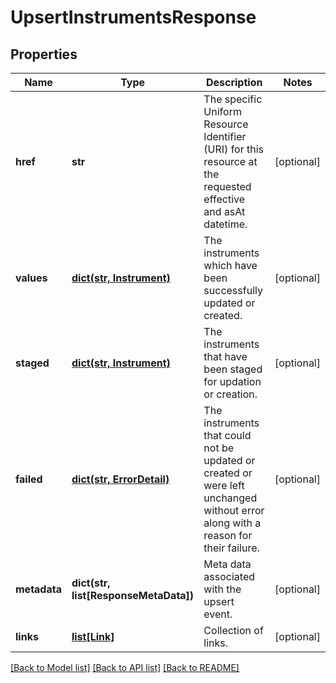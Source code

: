 # UpsertInstrumentsResponse


## Properties
Name | Type | Description | Notes
------------ | ------------- | ------------- | -------------
**href** | **str** | The specific Uniform Resource Identifier (URI) for this resource at the requested effective and asAt datetime. | [optional] 
**values** | [**dict(str, Instrument)**](Instrument.md) | The instruments which have been successfully updated or created. | [optional] 
**staged** | [**dict(str, Instrument)**](Instrument.md) | The instruments that have been staged for updation or creation. | [optional] 
**failed** | [**dict(str, ErrorDetail)**](ErrorDetail.md) | The instruments that could not be updated or created or were left unchanged without error along with a reason for their failure. | [optional] 
**metadata** | **dict(str, list[ResponseMetaData])** | Meta data associated with the upsert event. | [optional] 
**links** | [**list[Link]**](Link.md) | Collection of links. | [optional] 

[[Back to Model list]](../README.md#documentation-for-models) [[Back to API list]](../README.md#documentation-for-api-endpoints) [[Back to README]](../README.md)


